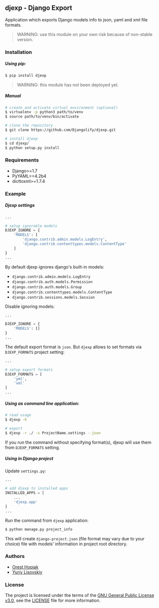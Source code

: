 ## djexp - Django Export

Application which exports Django models info to json, yaml and
xml file formats.
> WARNING: use this module on your own risk because of non-stable
> version.

### Installation
##### Using pip:
```bash
$ pip install djexp
```
> WARNING: this module has not been deployed yet.

##### Manual
```bash
# create and activate virtual environment (optional)
$ virtualenv -p python3 path/to/venv
$ source path/to/venv/bin/activate

# clone the repository
$ git clone https://github.com/Djangolify/djexp.git

# install djexp
$ cd djexp/
$ python setup.py install
```

### Requirements
- Django>=1.7
- PyYAML==4.2b4
- dicttoxml>=1.7.4

### Example
##### Djexp settings
```python
...

# setup ignorable models
DJEXP_IGNORE = {
    'MODELS': [
        'django.contrib.admin.models.LogEntry',
        'django.contrib.contenttypes.models.ContentType'
    ]
}
...
```
By default djexp ignores django's built-in models:
* `django.contrib.admin.models.LogEntry`
* `django.contrib.auth.models.Permission`
* `django.contrib.auth.models.Group`
* `django.contrib.contenttypes.models.ContentType`
* `django.contrib.sessions.models.Session`

Disable ignoring models:
```python
...

DJEXP_IGNORE = {
    'MODELS': []
}
...
```

The default export format is `json`. But `djexp` allows to set formats via
`DJEXP_FORMATS` project setting: 
```python
...

# setup export formats
DJEXP_FORMATS = [
    'yml',
    'xml'
]
...
```

##### Using as command line application:
```bash
# read usage
$ djexp -h

# export
$ djexp -r ./ -s ProjectName.settings --json
```

If you run the command without specifying format(s), djexp will use
them from `DJEXP_FORMATS` setting.

##### Using in Django project
Update `settings.py`:
```python
...

# add djexp to installed apps
INSTALLED_APPS = [
    ...
    'djexp.app'
]
...
```

Run the command from `djexp` application:
```bash
$ python manage.py project_info
```
This will create `django-project.json` (file format may vary
due to your choice) file with models' information in project
root directory.

### Authors
* [Orest Hopiak](https://github.com/OHopiak)
* [Yuriy Lisovskiy](https://github.com/YuriyLisovskiy)

### License
The project is licensed under the terms of the
[GNU General Public License v3.0](https://opensource.org/licenses/GPL-3.0),
see the [LICENSE](LICENSE) file for more information.
